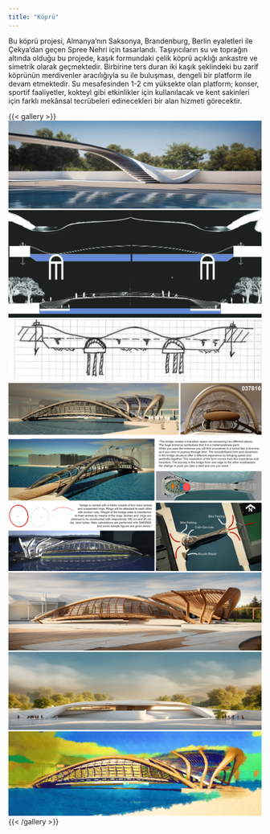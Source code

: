 ```yaml
---
title: "Köprü"
---
```


Bu köprü projesi, Almanya’nın Saksonya, Brandenburg,
Berlin eyaletleri ile Çekya’dan geçen Spree Nehri için tasarlandı.
Taşıyıcıların su ve toprağın altında olduğu bu projede, kaşık
formundaki çelik köprü açıklığı ankastre ve simetrik olarak
geçmektedir. Birbirine ters duran iki kaşık şeklindeki bu
zarif köprünün merdivenler aracılığıyla su ile buluşması,
dengeli bir platform ile devam etmektedir. Su mesafesinden
1-2 cm yüksekte olan platform; konser, sportif faaliyetler,
kokteyl gibi etkinlikler için kullanılacak ve kent sakinleri
için farklı mekânsal tecrübeleri edinecekleri bir alan
hizmeti görecektir.

{{< gallery >}}
<img src="featured.png" class="grid-w50 md:grid-w33 xl:grid-w25" />
<img src="bridge_01.jpg" class="grid-w50 md:grid-w33 xl:grid-w25" />
<img src="bridge_02.jpg" class="grid-w50 md:grid-w33 xl:grid-w25" />
<img src="bridge_03.jpg" class="grid-w50 md:grid-w33 xl:grid-w25" />
<img src="bridge_04.png" class="grid-w50 md:grid-w33 xl:grid-w25" />
<img src="bridge_05.png" class="grid-w50 md:grid-w33 xl:grid-w25" />
<img src="bridge_06.png" class="grid-w50 md:grid-w33 xl:grid-w25" />
{{< /gallery >}}

